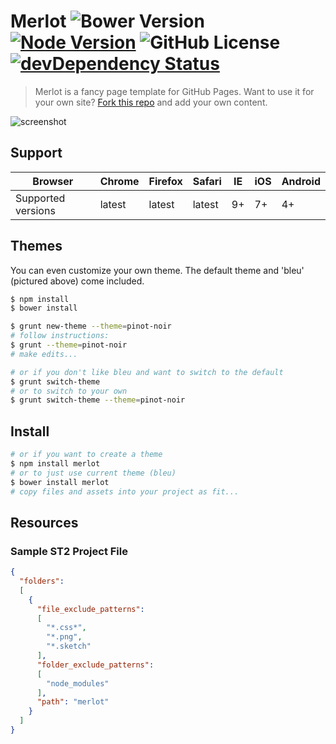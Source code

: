 # Merlot ![Bower Version](https://img.shields.io/bower/v/merlot.svg) [![Node Version](https://img.shields.io/npm/v/merlot.svg)](https://www.npmjs.com/package/merlot) ![GitHub License](https://img.shields.io/github/license/hlfcoding/merlot.svg) [![devDependency Status](https://img.shields.io/david/dev/hlfcoding/merlot.svg)](https://david-dm.org/hlfcoding/merlot#info=devDependencies)

> Merlot is a fancy page template for GitHub Pages. Want to use it for your own
site? [Fork this repo](https://github.com/hlfcoding/merlot/fork) and add your
own content.

![screenshot](https://cloud.githubusercontent.com/assets/100884/8019015/372f6aee-0bee-11e5-837b-7a1f8fb512a0.png)

## Support

|      Browser       | Chrome | Firefox | Safari | IE | iOS | Android |
|--------------------|--------|---------|--------|----|-----|---------|
| Supported versions | latest | latest  | latest | 9+ | 7+  | 4+      |

## Themes

You can even customize your own theme. The default theme and 'bleu' (pictured
above) come included.

```bash
$ npm install
$ bower install
```

```bash
$ grunt new-theme --theme=pinot-noir
# follow instructions:
$ grunt --theme=pinot-noir
# make edits...
```

```bash
# or if you don't like bleu and want to switch to the default
$ grunt switch-theme
# or to switch to your own
$ grunt switch-theme --theme=pinot-noir
```

## Install

```bash
# or if you want to create a theme
$ npm install merlot
# or to just use current theme (bleu)
$ bower install merlot
# copy files and assets into your project as fit...
```

## Resources

### Sample ST2 Project File

```json
{
  "folders":
  [
    {
      "file_exclude_patterns":
      [
        "*.css*",
        "*.png",
        "*.sketch"
      ],
      "folder_exclude_patterns":
      [
        "node_modules"
      ],
      "path": "merlot"
    }
  ]
}
```
